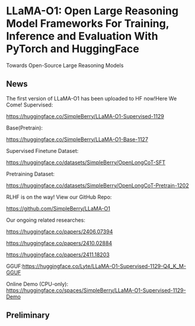 # LLaMA-O1: Open Large Reasoning Model Frameworks For Training, Inference and Evaluation With PyTorch and HuggingFace

Towards Open-Source Large Reasoning Models

## News

The first version of LLaMA-O1 has been uploaded to HF now!Here We Come!
Supervised:


https://huggingface.co/SimpleBerry/LLaMA-O1-Supervised-1129


Base(Pretrain):


https://huggingface.co/SimpleBerry/LLaMA-O1-Base-1127


Supervised Finetune Dataset:


https://huggingface.co/datasets/SimpleBerry/OpenLongCoT-SFT


Pretraining Dataset:


https://huggingface.co/datasets/SimpleBerry/OpenLongCoT-Pretrain-1202


RLHF is on the way! View our GitHub Repo:


https://github.com/SimpleBerry/LLaMA-O1


Our ongoing related researches:


https://huggingface.co/papers/2406.07394


https://huggingface.co/papers/2410.02884


https://huggingface.co/papers/2411.18203


GGUF:https://huggingface.co/Lyte/LLaMA-O1-Supervised-1129-Q4_K_M-GGUF


Online Demo (CPU-only): https://huggingface.co/spaces/SimpleBerry/LLaMA-O1-Supervised-1129-Demo

## Preliminary
